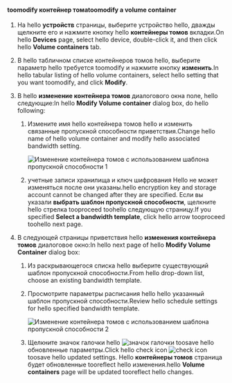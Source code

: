 <!--author=SharS last changed: 1/7/2016-->

#### <a name="toomodify-a-volume-container"></a><span data-ttu-id="9ec4f-101">toomodify контейнер тома</span><span class="sxs-lookup"><span data-stu-id="9ec4f-101">toomodify a volume container</span></span>
1. <span data-ttu-id="9ec4f-102">На hello **устройств** страницы, выберите устройство hello, дважды щелкните его и нажмите кнопку hello **контейнеры томов** вкладки.</span><span class="sxs-lookup"><span data-stu-id="9ec4f-102">On hello **Devices** page, select hello device, double-click it, and then click hello **Volume containers** tab.</span></span>
2. <span data-ttu-id="9ec4f-103">В hello табличном списке контейнеров томов hello, выберите параметр hello требуется toomodify и нажмите кнопку **изменить**.</span><span class="sxs-lookup"><span data-stu-id="9ec4f-103">In hello tabular listing of hello volume containers, select hello setting that you want toomodify, and click **Modify**.</span></span>
3. <span data-ttu-id="9ec4f-104">В hello **изменение контейнера томов** диалогового окна поле, hello следующие:</span><span class="sxs-lookup"><span data-stu-id="9ec4f-104">In hello **Modify Volume container** dialog box, do hello following:</span></span>
   
   1. <span data-ttu-id="9ec4f-105">Измените имя hello контейнера томов hello и изменить связанные пропускной способности приветствия.</span><span class="sxs-lookup"><span data-stu-id="9ec4f-105">Change hello name of hello volume container and modify hello associated bandwidth setting.</span></span> 
      
       ![Изменение контейнера томов с использованием шаблона пропускной способности 1](./media/storsimple-modify-volume-container/HCS_ModifyVCBT1-include.png)
   2. <span data-ttu-id="9ec4f-107">учетные записи хранилища и ключ шифрования Hello не может изменяться после они указаны.</span><span class="sxs-lookup"><span data-stu-id="9ec4f-107">hello encryption key and storage account cannot be changed after they are specified.</span></span> <span data-ttu-id="9ec4f-108">Если вы указали **выбрать шаблон пропускной способности**, щелкните hello стрелка tooproceed toohello следующую страницу.</span><span class="sxs-lookup"><span data-stu-id="9ec4f-108">If you specified **Select a bandwidth template**, click hello arrow tooproceed toohello next page.</span></span>
4. <span data-ttu-id="9ec4f-109">В следующей страницы приветствия hello **изменения контейнера томов** диалоговое окно:</span><span class="sxs-lookup"><span data-stu-id="9ec4f-109">In hello next page of hello **Modify Volume Container** dialog box:</span></span>
   
   1. <span data-ttu-id="9ec4f-110">Из раскрывающегося списка hello выберите существующий шаблон пропускной способности.</span><span class="sxs-lookup"><span data-stu-id="9ec4f-110">From hello drop-down list, choose an existing bandwidth template.</span></span>
   2. <span data-ttu-id="9ec4f-111">Просмотрите параметры расписания hello hello указанный шаблон пропускной способности.</span><span class="sxs-lookup"><span data-stu-id="9ec4f-111">Review hello schedule settings for hello specified bandwidth template.</span></span>
      
       ![Изменение контейнера томов с использованием шаблона пропускной способности 2](./media/storsimple-modify-volume-container/HCS_ModifyVCBT2-include.png)
   3. <span data-ttu-id="9ec4f-113">Щелкните значок галочки hello ![значок галочки](./media/storsimple-modify-volume-container/HCS_CheckIcon-include.png) toosave hello обновленные параметры.</span><span class="sxs-lookup"><span data-stu-id="9ec4f-113">Click hello check icon ![check icon](./media/storsimple-modify-volume-container/HCS_CheckIcon-include.png) toosave hello updated settings.</span></span> <span data-ttu-id="9ec4f-114">Hello **контейнеры томов** страница будет обновленные tooreflect hello изменения.</span><span class="sxs-lookup"><span data-stu-id="9ec4f-114">hello **Volume containers** page will be updated tooreflect hello changes.</span></span>

